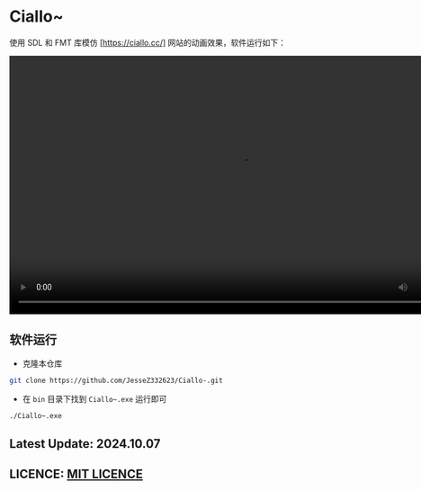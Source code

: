 # Ciallo~

使用 SDL 和 FMT 库模仿 [https://ciallo.cc/] 网站的动画效果，软件运行如下：

<video width="820" height="460" controls>
  <source src="./material/video/Ciallo-Software-Demo.mp4" type="video/mp4">
</video>

## 软件运行

- 克隆本仓库

```bash
git clone https://github.com/JesseZ332623/Ciallo-.git
```

- 在 `bin` 目录下找到 `Ciallo~.exe` 运行即可

```bash
./Ciallo~.exe
```

## Latest Update: 2024.10.07

## LICENCE: [MIT LICENCE](https://github.com/JesseZ332623/Ciallo-/blob/main/LICENSE)
